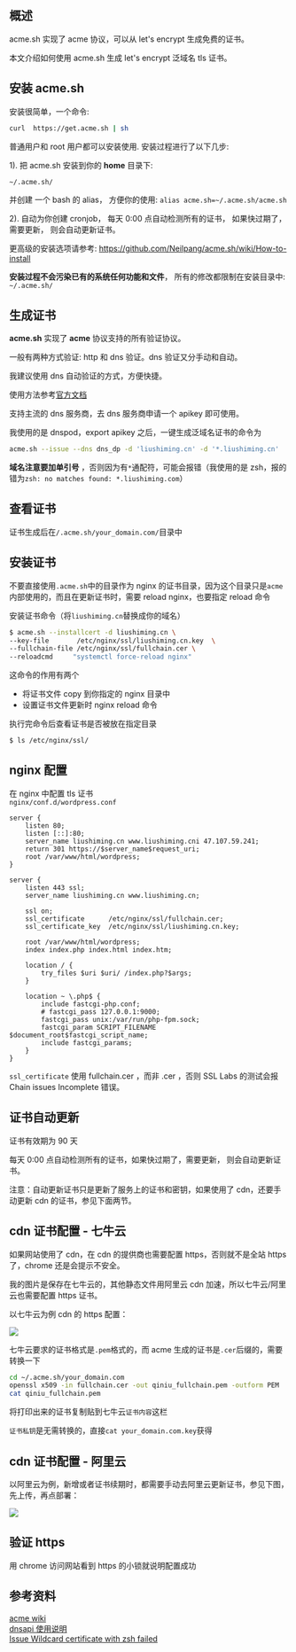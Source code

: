[//title]: (使用acme.sh生成let's-encrypt泛域名证书)
[//englishtitle]: (generate-ssl-cert-by-acme)
[//category]: (web,ssl,security)
[//tags]: (acme,ssl,let'sencrypt,证书)
[//createtime]: (20200402)
[//updatetime]: (20200629)

## 概述

acme.sh 实现了 acme 协议，可以从 let's encrypt 生成免费的证书。

本文介绍如何使用 acme.sh 生成 let's encrypt 泛域名 tls 证书。

## 安装 acme.sh

安装很简单，一个命令:

```bash
curl  https://get.acme.sh | sh
```

普通用户和 root 用户都可以安装使用.
安装过程进行了以下几步:

1). 把 acme.sh 安装到你的 **home** 目录下:

```bash
~/.acme.sh/
```

并创建 一个 bash 的 alias， 方便你的使用: `alias acme.sh=~/.acme.sh/acme.sh`

2). 自动为你创建 cronjob， 每天 0:00 点自动检测所有的证书， 如果快过期了， 需要更新， 则会自动更新证书。

更高级的安装选项请参考: https://github.com/Neilpang/acme.sh/wiki/How-to-install

**安装过程不会污染已有的系统任何功能和文件**， 所有的修改都限制在安装目录中: `~/.acme.sh/`

## 生成证书

**acme.sh** 实现了 **acme** 协议支持的所有验证协议。

一般有两种方式验证: http 和 dns 验证。dns 验证又分手动和自动。

我建议使用 dns 自动验证的方式，方便快捷。

使用方法参考[官方文档](https://github.com/acmesh-official/acme.sh/wiki/dnsapi)

支持主流的 dns 服务商，去 dns 服务商申请一个 apikey 即可使用。

我使用的是 dnspod，export apikey 之后，一键生成泛域名证书的命令为

```bash
acme.sh --issue --dns dns_dp -d 'liushiming.cn' -d '*.liushiming.cn'
```

**域名注意要加单引号** ，否则因为有`*`通配符，可能会报错（我使用的是 zsh，报的错为`zsh: no matches found: *.liushiming.com`）

## 查看证书

证书生成后在`/.acme.sh/your_domain.com/`目录中

## 安装证书

不要直接使用`.acme.sh`中的目录作为 nginx 的证书目录，因为这个目录只是`acme`内部使用的，而且在更新证书时，需要 reload nginx，也要指定 reload 命令

安装证书命令（将`liushiming.cn`替换成你的域名）

```bash
$ acme.sh --installcert -d liushiming.cn \
--key-file       /etc/nginx/ssl/liushiming.cn.key  \
--fullchain-file /etc/nginx/ssl/fullchain.cer \
--reloadcmd     "systemctl force-reload nginx"
```

这命令的作用有两个

- 将证书文件 copy 到你指定的 nginx 目录中
- 设置证书文件更新时 nginx reload 命令

执行完命令后查看证书是否被放在指定目录

```bash
$ ls /etc/nginx/ssl/
```

## nginx 配置

在 nginx 中配置 tls 证书  
`nginx/conf.d/wordpress.conf`

```text
server {
    listen 80;
    listen [::]:80;
    server_name liushiming.cn www.liushiming.cni 47.107.59.241;
    return 301 https://$server_name$request_uri;
	root /var/www/html/wordpress;
}

server {
	listen 443 ssl;
	server_name liushiming.cn www.liushiming.cn;

	ssl on;
	ssl_certificate      /etc/nginx/ssl/fullchain.cer;
	ssl_certificate_key  /etc/nginx/ssl/liushiming.cn.key;

	root /var/www/html/wordpress;
	index index.php index.html index.htm;

	location / {
		try_files $uri $uri/ /index.php?$args;
	}

	location ~ \.php$ {
		include fastcgi-php.conf;
        # fastcgi_pass 127.0.0.1:9000;
        fastcgi_pass unix:/var/run/php-fpm.sock;
		fastcgi_param SCRIPT_FILENAME $document_root$fastcgi_script_name;
		include fastcgi_params;
	}
}
```

`ssl_certificate` 使用 fullchain.cer ，而非 .cer ，否则 SSL Labs 的测试会报 Chain issues Incomplete 错误。

## 证书自动更新

证书有效期为 90 天

每天 0:00 点自动检测所有的证书，如果快过期了，需要更新， 则会自动更新证书。

注意：自动更新证书只是更新了服务上的证书和密钥，如果使用了 cdn，还要手动更新 cdn 的证书，参见下面两节。

## cdn 证书配置 - 七牛云

如果网站使用了 cdn，在 cdn 的提供商也需要配置 https，否则就不是全站 https 了，chrome 还是会提示不安全。

我的图片是保存在七牛云的，其他静态文件用阿里云 cdn 加速，所以七牛云/阿里云也需要配置 https 证书。

以七牛云为例 cdn 的 https 配置：

![](https://cdn.liushiming.cn/img/20200403162600.png)

七牛云要求的证书格式是`.pem`格式的，而 acme 生成的证书是`.cer`后缀的，需要转换一下

```bash
cd ~/.acme.sh/your_domain.com
openssl x509 -in fullchain.cer -out qiniu_fullchain.pem -outform PEM
cat qiniu_fullchain.pem
```

将打印出来的证书复制贴到七牛云`证书内容`这栏

`证书私钥`是无需转换的，直接`cat your_domain.com.key`获得

## cdn 证书配置 - 阿里云

以阿里云为例，新增或者证书续期时，都需要手动去阿里云更新证书，参见下图，先上传，再点部署：

![](https://cdn.liushiming.cn/img/20200629175319.png)

## 验证 https

用 chrome 访问网站看到 https 的小锁就说明配置成功

## 参考资料

[acme wiki](https://github.com/acmesh-official/acme.sh/wiki/%E8%AF%B4%E6%98%8E)  
[dnsapi 使用说明](https://github.com/acmesh-official/acme.sh/wiki/dnsapi)  
[Issue Wildcard certificate with zsh failed](https://github.com/acmesh-official/acme.sh/issues/1334)
